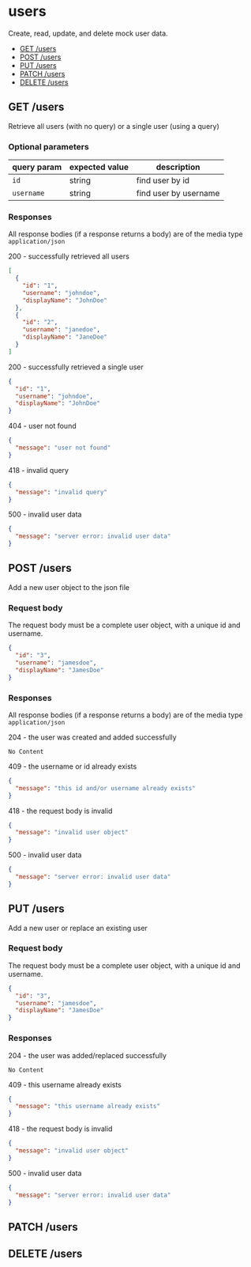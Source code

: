 # users

Create, read, update, and delete mock user data.

- [GET /users](#get-users)
- [POST /users](#post-users)
- [PUT /users](#put-users)
- [PATCH /users](#patch-users)
- [DELETE /users](#delete-users)

## GET /users

Retrieve all users (with no query) or a single user (using a query)

### Optional parameters

| query param | expected value | description           |
| ----------- | -------------- | --------------------- |
| `id`        | string         | find user by id       |
| `username`  | string         | find user by username |

### Responses

All response bodies (if a response returns a body) are of the media type `application/json`

200 - successfully retrieved all users

```json
[
  {
    "id": "1",
    "username": "johndoe",
    "displayName": "JohnDoe"
  },
  {
    "id": "2",
    "username": "janedoe",
    "displayName": "JaneDoe"
  }
]
```

200 - successfully retrieved a single user

```json
{
  "id": "1",
  "username": "johndoe",
  "displayName": "JohnDoe"
}
```

404 - user not found

```json
{
  "message": "user not found"
}
```

418 - invalid query

```json
{
  "message": "invalid query"
}
```

500 - invalid user data

```json
{
  "message": "server error: invalid user data"
}
```

## POST /users

Add a new user object to the json file

### Request body

The request body must be a complete user object, with a unique id and username.

```json
{
  "id": "3",
  "username": "jamesdoe",
  "displayName": "JamesDoe"
}
```

### Responses

All response bodies (if a response returns a body) are of the media type `application/json`

204 - the user was created and added successfully

```
No Content
```

409 - the username or id already exists

```json
{
  "message": "this id and/or username already exists"
}
```

418 - the request body is invalid

```json
{
  "message": "invalid user object"
}
```

500 - invalid user data

```json
{
  "message": "server error: invalid user data"
}
```

## PUT /users

Add a new user or replace an existing user

### Request body

The request body must be a complete user object, with a unique id and username.

```json
{
  "id": "3",
  "username": "jamesdoe",
  "displayName": "JamesDoe"
}
```

### Responses

204 - the user was added/replaced successfully

```
No Content
```

409 - this username already exists

```json
{
  "message": "this username already exists"
}
```

418 - the request body is invalid

```json
{
  "message": "invalid user object"
}
```

500 - invalid user data

```json
{
  "message": "server error: invalid user data"
}
```

## PATCH /users

## DELETE /users
